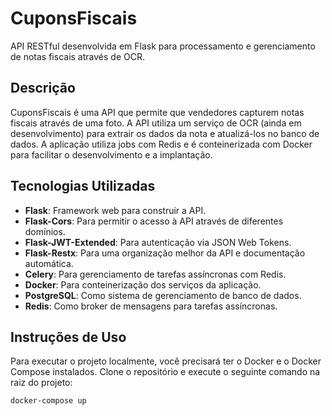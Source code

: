 # CuponsFiscais

API RESTful desenvolvida em Flask para processamento e gerenciamento de notas fiscais através de OCR.

## Descrição

CuponsFiscais é uma API que permite que vendedores capturem notas fiscais através de uma foto. A API utiliza um serviço de OCR (ainda em desenvolvimento) para extrair os dados da nota e atualizá-los no banco de dados. A aplicação utiliza jobs com Redis e é conteinerizada com Docker para facilitar o desenvolvimento e a implantação.

## Tecnologias Utilizadas

- **Flask**: Framework web para construir a API.
- **Flask-Cors**: Para permitir o acesso à API através de diferentes domínios.
- **Flask-JWT-Extended**: Para autenticação via JSON Web Tokens.
- **Flask-Restx**: Para uma organização melhor da API e documentação automática.
- **Celery**: Para gerenciamento de tarefas assíncronas com Redis.
- **Docker**: Para conteinerização dos serviços da aplicação.
- **PostgreSQL**: Como sistema de gerenciamento de banco de dados.
- **Redis**: Como broker de mensagens para tarefas assíncronas.

## Instruções de Uso

Para executar o projeto localmente, você precisará ter o Docker e o Docker Compose instalados. Clone o repositório e execute o seguinte comando na raiz do projeto:

```bash
docker-compose up
